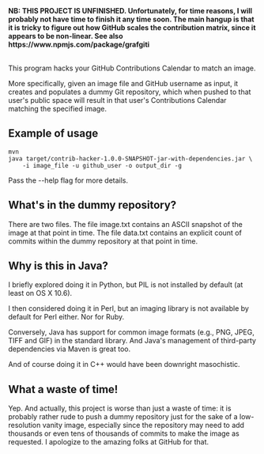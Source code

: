 <strong>
NB: THIS PROJECT IS UNFINISHED. Unfortunately, for time reasons, I will
probably not have time to finish it any time soon. The main hangup is that it
is tricky to figure out how GitHub scales the contribution matrix, since it
appears to be non-linear. See also https://www.npmjs.com/package/grafgiti
</strong><br><br>

This program hacks your GitHub Contributions Calendar to match an image.

More specifically, given an image file and GitHub username as input, it
creates and populates a dummy Git repository, which when pushed to that
user's public space will result in that user's Contributions Calendar
matching the specified image.


Example of usage
----------------

    mvn
    java target/contrib-hacker-1.0.0-SNAPSHOT-jar-with-dependencies.jar \
        -i image_file -u github_user -o output_dir -g

Pass the --help flag for more details.


What's in the dummy repository?
-------------------------------

There are two files. The file image.txt contains an ASCII snapshot of
the image at that point in time. The file data.txt contains an explicit
count of commits within the dummy repository at that point in time.


Why is this in Java?
--------------------

I briefly explored doing it in Python, but PIL is not installed by
default (at least on OS X 10.6).

I then considered doing it in Perl, but an imaging library is not
available by default for Perl either. Nor for Ruby.

Conversely, Java has support for common image formats (e.g., PNG, JPEG,
TIFF and GIF) in the standard library. And Java's management of
third-party dependencies via Maven is great too.

And of course doing it in C++ would have been downright masochistic.


What a waste of time!
---------------------

Yep. And actually, this project is worse than just a waste of time: it
is probably rather rude to push a dummy repository just for the sake of
a low-resolution vanity image, especially since the repository may need
to add thousands or even tens of thousands of commits to make the image
as requested. I apologize to the amazing folks at GitHub for that.
